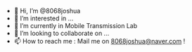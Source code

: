 - 👋 Hi, I’m @8068joshua
- 👀 I’m interested in ...
- 🌱 I’m currently in Mobile Transmission Lab
- 💞️ I’m looking to collaborate on ...
- 📫 How to reach me : Mail me on 8068joshua@naver.com !

<!---
8068joshua/8068joshua is a ✨ special ✨ repository because its `README.md` (this file) appears on your GitHub profile.
You can click the Preview link to take a look at your changes.
--->
